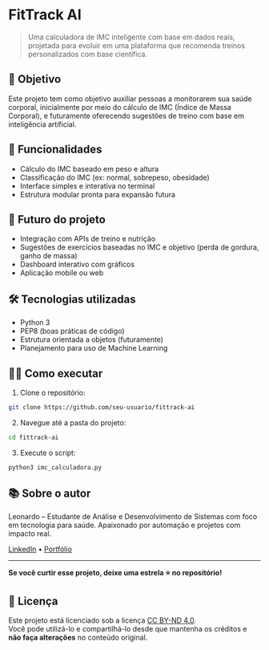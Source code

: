 
# FitTrack AI

> Uma calculadora de IMC inteligente com base em dados reais, projetada para evoluir em uma plataforma que recomenda treinos personalizados com base científica.

## 📌 Objetivo

Este projeto tem como objetivo auxiliar pessoas a monitorarem sua saúde corporal, inicialmente por meio do cálculo de IMC (Índice de Massa Corporal), e futuramente oferecendo sugestões de treino com base em inteligência artificial.

## 🚀 Funcionalidades

- Cálculo do IMC baseado em peso e altura
- Classificação do IMC (ex: normal, sobrepeso, obesidade)
- Interface simples e interativa no terminal
- Estrutura modular pronta para expansão futura

## 🔮 Futuro do projeto

- Integração com APIs de treino e nutrição
- Sugestões de exercícios baseadas no IMC e objetivo (perda de gordura, ganho de massa)
- Dashboard interativo com gráficos
- Aplicação mobile ou web

## 🛠️ Tecnologias utilizadas

- Python 3
- PEP8 (boas práticas de código)
- Estrutura orientada a objetos (futuramente)
- Planejamento para uso de Machine Learning

## 👨‍💻 Como executar

1. Clone o repositório:
```bash
git clone https://github.com/seu-usuario/fittrack-ai
```

2. Navegue até a pasta do projeto:
```bash
cd fittrack-ai
```

3. Execute o script:
```bash
python3 imc_calculadora.py
```

## 📚 Sobre o autor

Leonardo – Estudante de Análise e Desenvolvimento de Sistemas com foco em tecnologia para saúde. Apaixonado por automação e projetos com impacto real.

[LinkedIn](https://www.linkedin.com/in/leonardo-schuquel-da-luz-766b25353) • [Portfólio](https://github.com/Leonardo-Schuquel)

---

**Se você curtir esse projeto, deixe uma estrela ⭐ no repositório!**

## 📄 Licença

Este projeto está licenciado sob a licença [CC BY-ND 4.0](https://creativecommons.org/licenses/by-nd/4.0/).  
Você pode utilizá-lo e compartilhá-lo desde que mantenha os créditos e **não faça alterações** no conteúdo original.
